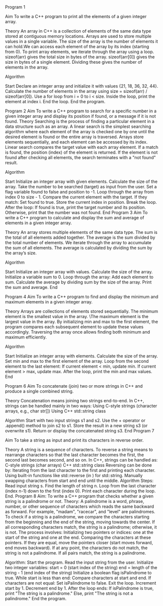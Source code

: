 Program 1

Aim
To write a C++ program to print all the elements of a given integer array.

Theory
An array in C++ is a collection of elements of the same data type stored at contiguous memory locations. Arrays are used to store multiple values in a single variable.
The size of the array is the number of elements it can hold.We can access each element of the array by its index (starting from 0).
To print array elements, we iterate through the array using a loop.
sizeof(arr) gives the total size in bytes of the array.
sizeof(arr[0]) gives the size in bytes of a single element.
Dividing these gives the number of elements in the array.

Algorithm

Start
Declare an integer array and initialize it with values {21, 18, 36, 32, 44}.
Calculate the number of elements in the array using size = sizeof(arr) / sizeof(arr[0]).
Use a for loop from i = 0 to i < size.
Inside the loop, print the element at index i.
End the loop.
End the program.

Program 2
Aim
To write a C++ program to search for a specific number in a given integer array and display its position if found, or a message if it is not found.
Theory
Searching is the process of finding a particular element in a data structure such as an array. A linear search is the simplest searching algorithm where each element of the array is checked one by one until the desired element is found or the entire array is traversed.
Arrays store elements sequentially, and each element can be accessed by its index.
Linear search compares the target value with each array element.
If a match is found, the position (index) of the element is returned.
If the element is not found after checking all elements, the search terminates with a "not found" result.

Algorithm

Start
Initialize an integer array with given elements.
Calculate the size of the array.
Take the number to be searched (target) as input from the user.
Set a flag variable found to false and position to -1.
Loop through the array from index 0 to size - 1.
Compare the current element with the target.
If they match:
Set found to true.
Store the current index in position.
Break the loop.
After the loop:
If found is true, print the target number and its position.
Otherwise, print that the number was not found.
End
Program 3
Aim
To write a C++ program to calculate and display the sum and average of elements in a given integer array.

Theory
An array stores multiple elements of the same data type.
The sum is the total of all elements added together.
The average is the sum divided by the total number of elements.
We iterate through the array to accumulate the sum of all elements.
The average is calculated by dividing the sum by the array’s size.

Algorithm

Start
Initialize an integer array with values.
Calculate the size of the array.
Initialize a variable sum to 0.
Loop through the array:
Add each element to sum.
Calculate the average by dividing sum by the size of the array.
Print the sum and average.
End

Program 4
Aim
To write a C++ program to find and display the minimum and maximum elements in a given integer array.

Theory
Arrays are collections of elements stored sequentially.
The minimum element is the smallest value in the array.
\The maximum element is the largest value in the array.
By initializing min and max to the first element, the program compares each subsequent element to update these values accordingly.
Traversing the array once allows finding both minimum and maximum efficiently.

Algorithm

Start
Initialize an integer array with elements.
Calculate the size of the array.
Set min and max to the first element of the array.
Loop from the second element to the last element:
If current element < min, update min.
If current element > max, update max.
After the loop, print the min and max values.
End

Program 6
Aim
To concatenate (join) two or more strings in C++ and produce a single combined string.

Theory
Concatenation means joining two strings end-to-end. In C++, strings can be handled mainly in two ways:
Using C-style strings (character arrays, e.g., char str[])
Using C++ std::string class

Algorithm
Start with two input strings s1 and s2.
Use the + operator or .append() method to join s2 to s1.
Store the result in a new string s3 (or overwrite s1).
Return or display the concatenated string s3.
End
Program 7

Aim
To take a string as input and print its characters in reverse order.

Theory
A string is a sequence of characters. To reverse a string means to rearrange characters so that the last character becomes the first, the second last becomes second, and so on.
In C++, strings can be handled as:
C-style strings (char arrays)
C++ std::string class
Reversing can be done by:
Iterating from the last character to the first and printing each character.
Using built-in functions like std::reverse (in <algorithm>) for std::string.
Manually swapping characters from start and end until the middle.
 Algorithm
Steps:
Read input string s.
Find the length of string n.
Loop from the last character (index n-1) down to the first (index 0).
Print each character during the loop.
End.
Program 8
Aim:
To write a C++ program that checks whether a given string is a palindrome or not.
Theory:
A palindrome is a word, phrase, number, or other sequence of characters which reads the same backward as forward. For example, "madam", "racecar", and "level" are palindromes.
To check if a string is a palindrome, we compare the characters starting from the beginning and the end of the string, moving towards the center. 
If all corresponding characters match, the string is a palindrome; otherwise, it is not.
The process involves:
Initializing two pointers or indices: one at the start of the string and one at the end.
Comparing the characters at these pointers.
If they are equal, move the pointers closer (start moves forward, end moves backward).
If at any point, the characters do not match, the string is not a palindrome.
If all pairs match, the string is a palindrome.

Algorithm:
Start the program.
Read the input string from the user.
Initialize two integer variables:
start = 0 (start index of the string)
end = length of the string - 1 (end index of the string)
Initialize a boolean flag isPalindrome to true.
While start is less than end:
Compare characters at start and end.
If characters are not equal:
Set isPalindrome to false.
Exit the loop.
Increment start by 1.
Decrement end by 1.
After the loop ends:
If isPalindrome is true, print "The string is a palindrome."
Else, print "The string is not a palindrome."
End the program.

